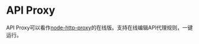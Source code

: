 # API Proxy

API Proxy可以看作[node-http-proxy](https://github.com/http-party/node-http-proxy)的在线版。支持在线编辑API代理规则，一键运行。
